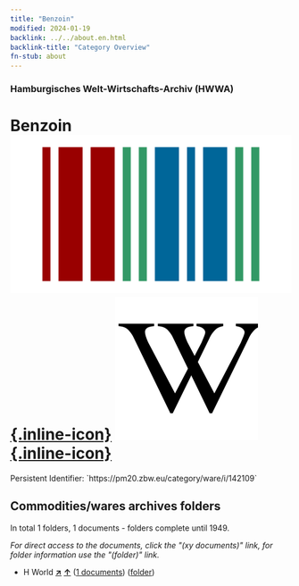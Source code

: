 ```yaml
---
title: "Benzoin"
modified: 2024-01-19
backlink: ../../about.en.html
backlink-title: "Category Overview"
fn-stub: about
---
```


### Hamburgisches Welt-Wirtschafts-Archiv (HWWA)

# Benzoin &#160; [![Wikidata](/images/Wikidata-logo.svg "Wikidata"){.inline-icon}](http://www.wikidata.org/entity/Q793163) [![Wikipedia](/images/Wikipedia-W.svg "Wikipedia"){.inline-icon}](https://en.wikipedia.org/wiki/Benzoin_(resin))

<div class="hint">Persistent Identifier: `https://pm20.zbw.eu/category/ware/i/142109`</div>







## Commodities/wares archives folders







In total 1 folders, 1 documents - folders complete until 1949.

_For direct access to the documents, click the "(xy documents)" link, for folder information use the "(folder)" link._


- H World [**&nearr;**](../../../geo/i/141728/about.en.html "World (all folders)") [**&uarr;**](../../../geo/about.en.html#H "Country category system") (<a href="https://pm20.zbw.eu/iiifview/folder/wa/142109,141728" title="about: Benzoin : World" target="_blank">1 documents</a>) ([folder](../../../../folder/wa/1421xx/142109/1417xx/141728/about.en.html))



<a id="filmsections" />













